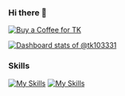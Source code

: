 ### Hi there 👋

[![Buy a Coffee for TK](https://ko-fi.com/favicon.png)](https://ko-fi.com/tk103331) 


<!-- Copy-paste in your Readme.md file -->

[![Dashboard stats of @tk103331](https://next.ossinsight.io/widgets/official/compose-user-dashboard-stats/thumbnail.png?user_id=4404609&image_size=auto&color_scheme=dark)](https://next.ossinsight.io/widgets/official/compose-user-dashboard-stats?user_id=4404609)

<!-- Made with [OSS Insight](https://ossinsight.io/) -->
 

### Skills

[![My Skills](https://skillicons.dev/icons?i=java,go,rust,js,ts,vue,arduino,docker,dart,flutter,git,md,maven,npm,spring)](https://skillicons.dev)
[![My Skills](https://skillicons.dev/icons?i=eclipse,github,jenkins,kafka,kubernetes,linux,mysql,nginx,notion,sublime,tauri,vscode)](https://skillicons.dev)

